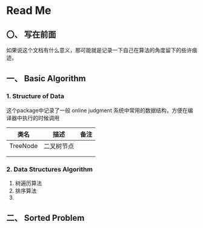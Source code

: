 # Read Me

## 〇、 写在前面
如果说这个文档有什么意义，那可能就是记录一下自己在算法的角度留下的些许痕迹。
## 一、 Basic Algorithm

### 1. Structure of Data

这个package中记录了一般 online judgment 系统中常用的数据结构，方便在编译器中执行的时候调用

| 类名     | 描述       | 备注 |
| -------- | ---------- | ---- |
| TreeNode | 二叉树节点 |      |
|          |            |      |
|          |            |      |

### 2. Data Structures Algorithm

1. 树遍历算法
2. 排序算法
3. 

## 二、 Sorted Problem

